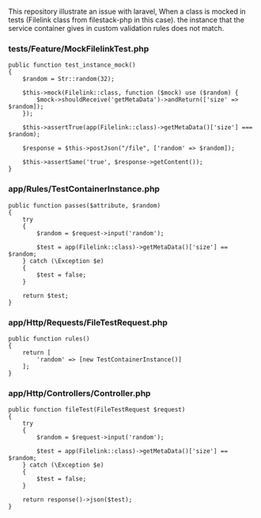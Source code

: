 This repository illustrate an issue with laravel,
When a class is mocked in tests (Filelink class from filestack-php in this case). 
the instance that the service container gives in custom validation rules does not match.

### tests/Feature/MockFilelinkTest.php ###

```
public function test_instance_mock()
{
	$random = Str::random(32);

	$this->mock(Filelink::class, function ($mock) use ($random) {
		$mock->shouldReceive('getMetaData')->andReturn(['size' => $random]);
	});

	$this->assertTrue(app(Filelink::class)->getMetaData()['size'] === $random);

	$response = $this->postJson("/file", ['random' => $random]);

	$this->assertSame('true', $response->getContent());
}
```

### app/Rules/TestContainerInstance.php ###

```
public function passes($attribute, $random)
{
	try
	{
		$random = $request->input('random');

		$test = app(Filelink::class)->getMetaData()['size'] == $random;
	} catch (\Exception $e)
	{
		$test = false;
	}

	return $test;
}
```

### app/Http/Requests/FileTestRequest.php ###

```
public function rules()
{
	return [
		'random' => [new TestContainerInstance()]
	];
}
```

### app/Http/Controllers/Controller.php ###

```
public function fileTest(FileTestRequest $request)
{
	try
	{
		$random = $request->input('random');

		$test = app(Filelink::class)->getMetaData()['size'] == $random;
	} catch (\Exception $e)
	{
		$test = false;
	}

	return response()->json($test);
}
```


